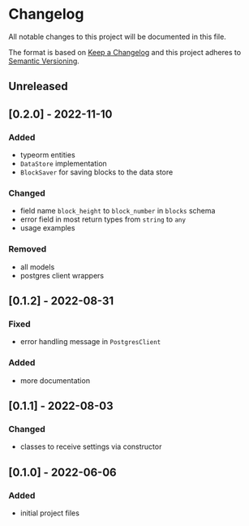 # Changelog
All notable changes to this project will be documented in this file.

The format is based on [Keep a Changelog](http://keepachangelog.com/)
and this project adheres to [Semantic Versioning](http://semver.org/).

## Unreleased

## [0.2.0] - 2022-11-10
### Added
- typeorm entities
- `DataStore` implementation
- `BlockSaver` for saving blocks to the data store
### Changed
- field name `block_height` to `block_number` in `blocks` schema
- error field in most return types from `string` to `any`
- usage examples
### Removed
- all models
- postgres client wrappers

## [0.1.2] - 2022-08-31
### Fixed
- error handling message in `PostgresClient`
### Added
- more documentation

## [0.1.1] - 2022-08-03
### Changed
- classes to receive settings via constructor

## [0.1.0] - 2022-06-06
### Added
- initial project files
